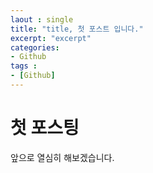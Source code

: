 ```yaml
---
laout : single
title: "title, 첫 포스트 입니다."
excerpt: "excerpt"
categories:
- Github
tags :
- [Github]
---
```

# 첫 포스팅

앞으로 열심히 해보겠습니다.
